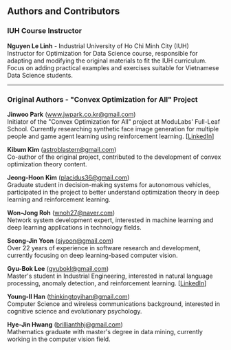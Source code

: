 ## Authors and Contributors

### IUH Course Instructor
**Nguyen Le Linh** - Industrial University of Ho Chi Minh City (IUH)<br>
Instructor for Optimization for Data Science course, responsible for adapting and modifying the original materials to fit the IUH curriculum. Focus on adding practical examples and exercises suitable for Vietnamese Data Science students.

---

### Original Authors - "Convex Optimization for All" Project

**Jinwoo Park** (www.jwpark.co.kr@gmail.com)<br>
Initiator of the "Convex Optimization for All" project at ModuLabs' Full-Leaf School. Currently researching synthetic face image generation for multiple people and game agent learning using reinforcement learning. [[LinkedIn](https://www.linkedin.com/in/curt-park/)]

**Kibum Kim** (astroblasterr@gmail.com)<br>
Co-author of the original project, contributed to the development of convex optimization theory content.

**Jeong-Hoon Kim** (placidus36@gmail.com)<br>
Graduate student in decision-making systems for autonomous vehicles, participated in the project to better understand optimization theory in deep learning and reinforcement learning.

**Won-Jong Roh** (wnoh27@naver.com)<br>
Network system development expert, interested in machine learning and deep learning applications in technology fields.

**Seong-Jin Yoon** (sjyoon@gmail.com)<br>
Over 22 years of experience in software research and development, currently focusing on deep learning-based computer vision.

**Gyu-Bok Lee** (gyubokl@gmail.com)<br>
Master's student in Industrial Engineering, interested in natural language processing, anomaly detection, and reinforcement learning. [[LinkedIn](https://www.linkedin.com/in/gyuboklee/)]

**Young-Il Han** (thinkingtoyihan@gmail.com)<br>
Computer Science and wireless communications background, interested in cognitive science and evolutionary psychology.

**Hye-Jin Hwang** (brillianthhj@gmail.com)<br>
Mathematics graduate with master's degree in data mining, currently working in the computer vision field.
